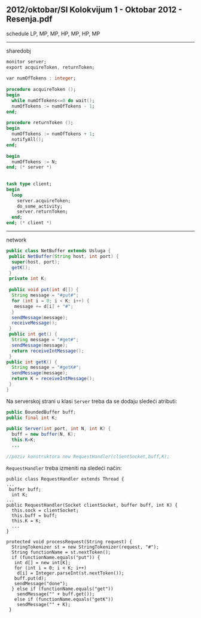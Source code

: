 2012/oktobar/SI Kolokvijum 1 - Oktobar 2012 - Resenja.pdf
--------------------------------------------------------------------------------
schedule
LP, MP, MP, HP, MP, HP, MP 

--------------------------------------------------------------------------------
sharedobj
```ada
monitor server; 
export acquireToken, returnToken; 
 
var numOfTokens : integer; 
 
procedure acquireToken (); 
begin 
  while numOfTokens<=0 do wait(); 
  numOfTokens := numOfTokens - 1; 
end; 
 
procedure returnToken (); 
begin 
  numOfTokens := numOfTokens + 1; 
  notifyAll(); 
end; 
 
begin 
  numOfTokens := N; 
end; (* server *) 
 
 
task type client; 
begin 
  loop 
    server.acquireToken; 
    do_some_activity; 
    server.returnToken; 
  end; 
end; (* client *)  
```

--------------------------------------------------------------------------------
network
```java
public class NetBuffer extends Usluga { 
 public NetBuffer(String host, int port) { 
  super(host, port); 
  getK(); 
 } 
 private int K; 
 
 public void put(int d[]) { 
  String message = "#put#"; 
  for (int i = 0; i < K; i++) { 
   message += d[i] + "#"; 
  } 
  sendMessage(message); 
  receiveMessage(); 
 } 
 public int get() { 
  String message = "#get#"; 
  sendMessage(message); 
  return receiveIntMessage(); 
 } 
public int getK() { 
  String message = "#getK#"; 
  sendMessage(message); 
  return K = receiveIntMessage(); 
 } 
} 
```
Na serverskoj strani u klasi `Server` treba da se dodaju sledeći atributi: 
```java
public BoundedBuffer buff;  
public final int K; 
  
public Server(int port, int N, int K) { 
  buff = new buffer(N, K); 
  this.K=K; 
  ... 
 
//poziv konstruktora new RequestHandler(clientSocket,buff,K); 
```
`RequestHandler` treba izmeniti na sledeći način: 
```
public class RequestHandler extends Thread { 
... 
 buffer buff; 
  int K; 
...  
public RequestHandler(Socket clientSocket, buffer buff, int K) { 
  this.sock = clientSocket; 
  this.buff = buff; 
  this.K = K; 
  ... 
} 
 
protected void processRequest(String request) { 
  StringTokenizer st = new StringTokenizer(request, "#"); 
  String functionName = st.nextToken(); 
  if (functionName.equals("put")) { 
   int d[] = new int[K]; 
   for (int i = 0; i < K; i++) 
    d[i] = Integer.parseInt(st.nextToken()); 
   buff.put(d); 
   sendMessage("done"); 
  } else if (functionName.equals("get"))  
    sendMessage("" + buff.get()); 
   else if (functionName.equals("getK"))  
    sendMessage("" + K); 
 } 
```
